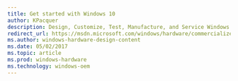 ```yaml
---
title: Get started with Windows 10
author: KPacquer
description: Design, Customize, Test, Manufacture, and Service Windows 10 devices  
redirect_url: https://msdn.microsoft.com/windows/hardware/commercialize/manufacture/desktop/oem-deployment-of-windows-10-for-desktop-editions
ms.author: windows-hardware-design-content
ms.date: 05/02/2017
ms.topic: article
ms.prod: windows-hardware
ms.technology: windows-oem
---
```

